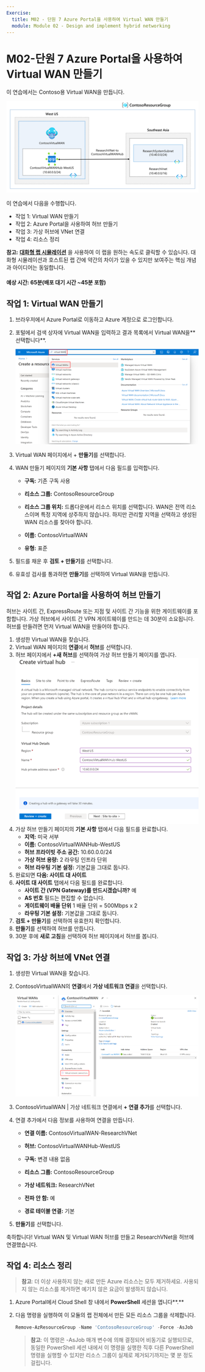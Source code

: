 ```yaml
---
Exercise:
  title: M02 - 단원 7 Azure Portal을 사용하여 Virtual WAN 만들기
  module: Module 02 - Design and implement hybrid networking
---
```


# M02-단원 7 Azure Portal을 사용하여 Virtual WAN 만들기

이 연습에서는 Contoso용 Virtual WAN을 만듭니다.

![가상 네트워크 WAN 아키텍처의 다이어그램.](../media/7-exercise-create-virtual-wan-by-using-azure-portal.png)


이 연습에서 다음을 수행합니다.

+ 작업 1: Virtual WAN 만들기
+ 작업 2: Azure Portal을 사용하여 허브 만들기
+ 작업 3: 가상 허브에 VNet 연결
+ 작업 4: 리소스 정리

**참고:** **[대화형 랩 시뮬레이션](https://mslabs.cloudguides.com/guides/AZ-700%20Lab%20Simulation%20-%20Create%20a%20virtual%20WAN%20using%20the%20Azure%20portal)** 을 사용하여 이 랩을 원하는 속도로 클릭할 수 있습니다. 대화형 시뮬레이션과 호스트된 랩 간에 약간의 차이가 있을 수 있지만 보여주는 핵심 개념과 아이디어는 동일합니다.

#### 예상 시간: 65분(배포 대기 시간 ~45분 포함)

## 작업 1: Virtual WAN 만들기

1. 브라우저에서 Azure Portal로 이동하고 Azure 계정으로 로그인합니다.

1. 포털에서 검색 상자에 Virtual WAN을 입력하고 결과 목록에서 Virtual WAN을** 선택합니다**.

   ![Azure Portal에서 Virtual WAN 검색](../media/search-for-virtual-wan.png)

 

1. Virtual WAN 페이지에서 + **만들기**를 선택합니다. 

1. WAN 만들기 페이지의 **기본 사항** 탭에서 다음 필드를 입력합니다.

   - **구독:** 기존 구독 사용

   - **리소스 그룹:** ContosoResourceGroup

   - **리소스 그룹 위치:** 드롭다운에서 리소스 위치를 선택합니다. WAN은 전역 리소스이며 특정 지역에 상주하지 않습니다. 하지만 관리할 지역을 선택하고 생성된 WAN 리소스를 찾아야 합니다.

   - **이름:** ContosoVirtualWAN

   - **유형:** 표준 

1. 필드를 채운 후 **검토 + 만들기**를 선택합니다.

1. 유효성 검사를 통과하면 **만들기**를 선택하여 Virtual WAN을 만듭니다.

## 작업 2: Azure Portal을 사용하여 허브 만들기

허브는 사이트 간, ExpressRoute 또는 지점 및 사이트 간 기능을 위한 게이트웨이를 포함합니다. 가상 허브에서 사이트 간 VPN 게이트웨이를 만드는 데 30분이 소요됩니다. 허브를 만들려면 먼저 Virtual WAN을 만들어야 합니다.

1. 생성한 Virtual WAN을 찾습니다. 
1. Virtual WAN 페이지의 **연결**에서 **허브**를 선택합니다.
1. 허브 페이지에서 **+새 허브**를 선택하여 가상 허브 만들기 페이지를 엽니다.
   ![가상 허브, 기본 사항 탭을 만듭니다.](../media/create-vwan-hub.png)
1. 가상 허브 만들기 페이지의 **기본 사항** 탭에서 다음 필드를 완료합니다.
   - **지역:** 미국 서부
   - **이름:** ContosoVirtualWANHub-WestUS
   - **허브 프라이빗 주소 공간:** 10.60.0.0/24
   - **가상 허브 용량:** 2 라우팅 인프라 단위
   - **허브 라우팅 기본 설정:** 기본값을 그대로 둡니다.
1. 완료되면 **다음: 사이트 대 사이트**
1. **사이트 대 사이트** 탭에서 다음 필드를 완료합니다.
   - **사이트 간 (VPN Gateway)를 만드시겠습니까?** 예
   - **AS 번호** 필드는 편집할 수 없습니다.
   - **게이트웨이 배율 단위** 1 배율 단위 = 500Mbps x 2
   - **라우팅 기본 설정:** 기본값을 그대로 둡니다. 
1. **검토 + 만들기**를 선택하여 유효한지 확인합니다.
1. **만들기**를 선택하여 허브를 만듭니다. 
1. 30분 후에 **새로 고침**을 선택하여 허브 페이지에서 허브를 봅니다. 

## 작업 3: 가상 허브에 VNet 연결

1. 생성한 Virtual WAN을 찾습니다. 

1. ContosoVirtualWAN의 **연결**에서 **가상 네트워크 연결**을 선택합니다.

   ![가상 네트워크 연결이 강조 표시된 Virtual WAN 구성 페이지.](../media/connect-vnet-to-virtual-hub.png)

1. ContosoVirtualWAN | 가상 네트워크 연결에서 **+ 연결 추가**를 선택합니다.

1. 연결 추가에서 다음 정보를 사용하여 연결을 만듭니다.

   - **연결 이름:** ContosoVirtualWAN-ResearchVNet

   - **허브:** ContosoVirtualWANHub-WestUS

   - **구독:** 변경 내용 없음

   - **리소스 그룹:** ContosoResourceGroup

   - **가상 네트워크:** ResearchVNet

   - **전파 안 함:** 예

   - **경로 테이블 연결:** 기본

1. **만들기**를 선택합니다.

 

축하합니다! Virtual WAN 및 Virtual WAN 허브를 만들고 ResearchVNet을 허브에 연결했습니다.

## 작업 4: 리소스 정리

   >**참고**: 더 이상 사용하지 않는 새로 만든 Azure 리소스는 모두 제거하세요. 사용되지 않는 리소스를 제거하면 예기치 않은 요금이 발생하지 않습니다.

1. Azure Portal에서 Cloud Shell 창 내에서 **PowerShell** 세션을 엽니다**.**

1. 다음 명령을 실행하여 이 모듈의 랩 전체에서 만든 모든 리소스 그룹을 삭제합니다.

   ```powershell
   Remove-AzResourceGroup -Name 'ContosoResourceGroup' -Force -AsJob
   ```

    >**참고**: 이 명령은 -AsJob 매개 변수에 의해 결정되어 비동기로 실행되므로, 동일한 PowerShell 세션 내에서 이 명령을 실행한 직후 다른 PowerShell 명령을 실행할 수 있지만 리소스 그룹이 실제로 제거되기까지는 몇 분 정도 걸립니다.
